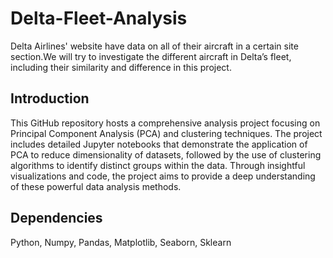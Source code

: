 # Delta-Fleet-Analysis
Delta Airlines' website have data on all of their aircraft in a certain site section.We will try to investigate the different aircraft in Delta’s fleet, including their similarity and difference in this project.

## Introduction
This GitHub repository hosts a comprehensive analysis project focusing on Principal Component Analysis (PCA) and clustering techniques. The project includes detailed Jupyter notebooks that demonstrate the application of PCA to reduce dimensionality of datasets, followed by the use of clustering algorithms to identify distinct groups within the data. Through insightful visualizations and code, the project aims to provide a deep understanding of these powerful data analysis methods.

## Dependencies
Python, Numpy, Pandas, Matplotlib, Seaborn, Sklearn
